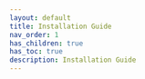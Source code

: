 ```yaml
---
layout: default
title: Installation Guide
nav_order: 1
has_children: true
has_toc: true
description: Installation Guide
---
```



